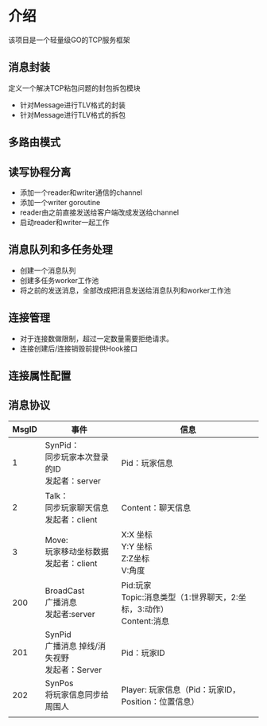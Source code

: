 # 介绍
该项目是一个轻量级GO的TCP服务框架



## 消息封装

定义一个解决TCP粘包问题的封包拆包模块
- 针对Message进行TLV格式的封装
- 针对Message进行TLV格式的拆包



## 多路由模式



## 读写协程分离

- 添加一个reader和writer通信的channel
- 添加一个writer goroutine
- reader由之前直接发送给客户端改成发送给channel
- 启动reader和writer一起工作



## 消息队列和多任务处理

- 创建一个消息队列
- 创建多任务worker工作池
- 将之前的发送消息，全部改成把消息发送给消息队列和worker工作池



## 连接管理

- 对于连接数做限制，超过一定数量需要拒绝请求。
- 连接创建后/连接销毁前提供Hook接口



## 连接属性配置




## 消息协议

| MsgID | 事件                                                   | 信息                                                         |
| ----- | ------------------------------------------------------ | ------------------------------------------------------------ |
| 1     | SynPid：<br />同步玩家本次登录的ID<br />发起者：server | Pid：玩家信息                                                |
| 2     | Talk：<br />同步玩家聊天信息<br />发起者：client       | Content：聊天信息                                            |
| 3     | Move:<br />玩家移动坐标数据<br />发起者：client        | X:X 坐标<br />Y:Y 坐标<br />Z:Z坐标<br />V:角度              |
| 200   | BroadCast<br />广播消息<br />发起者:server             | Pid:玩家<br />Topic:消息类型（1:世界聊天，2:坐标，3:动作）<br />Content:消息 |
| 201   | SynPid<br />广播消息 掉线/消失视野<br />发起者：Server | Pid：玩家ID                                                  |
| 202   | SynPos<br />将玩家信息同步给周围人                     | Player: 玩家信息（Pid：玩家ID，Position：位置信息）          |
|       |                                                        |                                                              |

